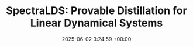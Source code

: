 ---
layout: post
title:  "SpectraLDS: Provable Distillation for Linear Dynamical Systems"
date:   2025-06-02 3:24:59 +00:00
image: /images/spectralds.png
categories: investigations
authors: "<b>Devan Shah</b>, Shlomo Fortgang, Sofiia Druchyna, Elad Hazan"
venue: Preprint
paper: https://arxiv.org/pdf/2505.17868
code: https://github.com/dshah02/SpectraLDS
slides: /pdfs/spectralds_slides.pdf
website: /spectralds.io
# excerpt: We present the first provable method for identifying symmetric linear dynamical systems (LDS) with accuracy guarantees that are independent of the systems' state dimension or effective memory. We evaluate our method, SpectraLDS, as a component in sequence prediction architectures and demonstrate that accuracy is preserved while inference efficiency is improved on tasks such as language modeling.
---